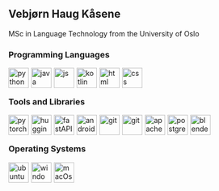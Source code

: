 ## Vebjørn Haug Kåsene
MSc in Language Technology from the University of Oslo

### Programming Languages
<img align="left" alt="python" width=40px style="padding-right:2px" src="https://cdn.jsdelivr.net/gh/devicons/devicon/icons/python/python-original.svg" />
<img align="left" alt="java" width=40px style="padding-right:2px" src="https://cdn.jsdelivr.net/gh/devicons/devicon/icons/java/java-original.svg" />
<img align="left" alt="js" width=40px style="padding-right:2px" src="https://cdn.jsdelivr.net/gh/devicons/devicon@latest/icons/javascript/javascript-plain.svg" />         
<img align="left" alt="kotlin" width=40px style="padding-right:2px" src="https://cdn.jsdelivr.net/gh/devicons/devicon/icons/kotlin/kotlin-original.svg" />
<img align="left" alt="html" width=40px style="padding-right:2px" src="https://cdn.jsdelivr.net/gh/devicons/devicon/icons/html5/html5-original.svg" />
<img align="left" alt="css" width=40px style="padding-right:2px" src="https://cdn.jsdelivr.net/gh/devicons/devicon@latest/icons/css3/css3-original.svg" />
<br/>
<br/>

### Tools and Libraries
<img align="left" alt="pytorch" width=40px style="padding-right:2px" src="https://cdn.jsdelivr.net/gh/devicons/devicon@latest/icons/pytorch/pytorch-original.svg" />
<img align="left" alt="hugging Face" width=40px style="padding-right:2px" src="https://huggingface.co/datasets/huggingface/brand-assets/resolve/main/hf-logo.svg"/>
<img align="left" alt="fastAPI" width=40px style="padding-right:2px" src="https://cdn.jsdelivr.net/gh/devicons/devicon@latest/icons/fastapi/fastapi-original.svg" />
<img align="left" alt="android" width=40px style="padding-right:2px" src="https://cdn.jsdelivr.net/gh/devicons/devicon/icons/androidstudio/androidstudio-original.svg" />
<img align="left" alt="git" width=40px style="padding-right:2px" src="https://cdn.jsdelivr.net/gh/devicons/devicon/icons/git/git-original.svg" />
<img align="left" alt="git" width=40px style="padding-right:2px" src="https://cdn.jsdelivr.net/gh/devicons/devicon@latest/icons/postman/postman-original.svg" />     
<img align="left" alt="apache" width=40px style="padding-right:2px" src="https://cdn.jsdelivr.net/gh/devicons/devicon@latest/icons/apache/apache-original.svg" />
<img align="left" alt="postgresql" width=40px style="padding-right:2px" src="https://cdn.jsdelivr.net/gh/devicons/devicon@latest/icons/postgresql/postgresql-original.svg" />
<img align="left" alt="blender" width=40px style="padding-right:2px" src="https://cdn.jsdelivr.net/gh/devicons/devicon/icons/blender/blender-original.svg" />

<br/>
<br/>

### Operating Systems
<img align="left" alt="ubuntu" width=40px style="padding-right:2px" src="https://cdn.jsdelivr.net/gh/devicons/devicon@latest/icons/ubuntu/ubuntu-original.svg" />
<img align="left" alt="windows" width=40px style="padding-right:2px" src="https://cdn.jsdelivr.net/gh/devicons/devicon@latest/icons/windows11/windows11-original.svg" />
<img align="left" alt="macOs" width=40px style="padding-right:2px" src="https://cdn.jsdelivr.net/gh/devicons/devicon@latest/icons/apple/apple-original.svg" />
          
          
          
          
          
          
          
          
          
          
          
          

          


<!--
**Vebjorhk/Vebjorhk** is a ✨ _special_ ✨ repository because its `README.md` (this file) appears on your GitHub profile.

Here are some ideas to get you started:

- 🔭 I’m currently working on ...
- 🌱 I’m currently learning ...
- 👯 I’m looking to collaborate on ...
- 🤔 I’m looking for help with ...
- 💬 Ask me about ...
- 📫 How to reach me: ...
- 😄 Pronouns: ...
- ⚡ Fun fact: ...
-->
